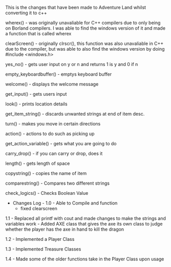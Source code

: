This is the changes that have been made to Adventure Land whilst converting it to c++

wherex() - 
was originally unavaliable for C++ compilers due to only being on Borland compilers. I was able to find the windows version of it and made a function that is called wherex


clearScreen() - 
originally clrscr(), this function was also unavaliable in C++ due to the compiler, but was able to also find the windows version by doing #include <windows.h>

yes_no() - gets user input on y or n and returns 1 is y and 0 if n

empty_keyboardbuffer() - emptys keyboard buffer

welcome() - displays the welcome message

get_input() - gets users input

look() - prints location details

get_item_string() - discards unwanted strings at end of item desc.

turn() - makes you move in certain directions

action() - actions to do such as picking up

get_action_variable() - gets what you are going to do

carry_drop() - if you can carry or drop, does it

length() - gets length of space

copystring() - copies the name of item

comparestring() - Compares two different strings

check_logics() - Checks Boolean Value

- Changes Log -
1.0 - Able to Compile and function
    - fixed clearscreen

1.1 - Replaced all printf with cout and made changes to make the strings and variables work
    - Added AXE class that gives the axe its own class to judge whether the player has the axe in hand to kill the dragon

1.2 - Implemented a Player Class

1.3 - Implemented Treasure Classes

1.4 - Made some of the older functions take in the Player Class upon usage